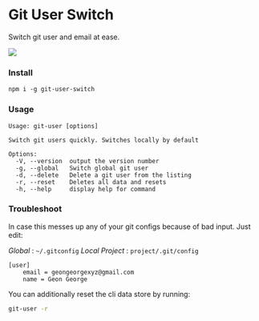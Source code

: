 # Git User Switch

Switch git user and email at ease.

<img src="https://thumbs.gfycat.com/OfficialLiveImago-size_restricted.gif">



### Install

```
npm i -g git-user-switch
```

### Usage

```
Usage: git-user [options]

Switch git users quickly. Switches locally by default

Options:
  -V, --version  output the version number
  -g, --global   Switch global git user
  -d, --delete   Delete a git user from the listing
  -r, --reset    Deletes all data and resets
  -h, --help     display help for command
```


### Troubleshoot

In case this messes up any of your git configs because of bad input.
Just edit:

*Global* : `~/.gitconfig`
*Local Project* : `project/.git/config`

```
[user]
	email = geongeorgexyz@gmail.com
	name = Geon George
```

You can additionally reset the cli data store by running:

```sh
git-user -r
```
